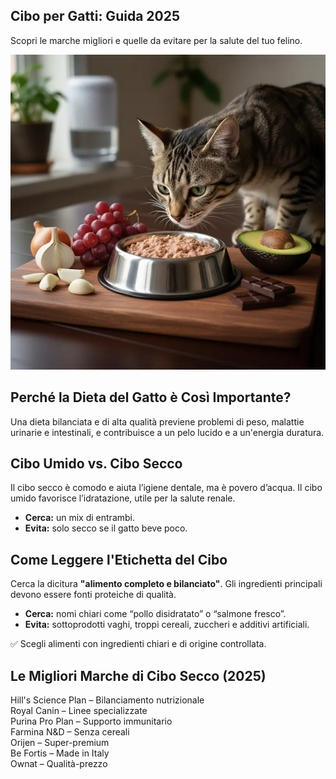 <section class="hero-banner">
  <h1>Cibo per Gatti: Guida 2025</h1>
  <p class="hero-subtitle">Scopri le marche migliori e quelle da evitare per la salute del tuo felino.</p>
</section>

<section class="content-section with-image">
  <div class="image-wrapper">
    <img src="./Immagini/1-Cibo-Gatti-Come-Deve-Essere-Il-Migliore-800.webp" alt="Gatto con ciotola e cibo sano">
  </div>
  <div class="text-content">
    <h2>Perché la Dieta del Gatto è Così Importante?</h2>
    <p>Una dieta bilanciata e di alta qualità previene problemi di peso, malattie urinarie e intestinali, e contribuisce a un pelo lucido e a un'energia duratura.</p>
  </div>
</section>

<section class="content-section">
  <h2>Cibo Umido vs. Cibo Secco</h2>
  <p>Il cibo secco è comodo e aiuta l’igiene dentale, ma è povero d’acqua. Il cibo umido favorisce l’idratazione, utile per la salute renale.</p>
  <ul class="tips-list">
    <li><strong>Cerca:</strong> un mix di entrambi.</li>
    <li><strong>Evita:</strong> solo secco se il gatto beve poco.</li>
  </ul>
</section>

<section class="content-section">
  <h2>Come Leggere l'Etichetta del Cibo</h2>
  <p>Cerca la dicitura <strong>"alimento completo e bilanciato"</strong>. Gli ingredienti principali devono essere fonti proteiche di qualità.</p>
  <ul class="tips-list">
    <li><strong>Cerca:</strong> nomi chiari come “pollo disidratato” o “salmone fresco”.</li>
    <li><strong>Evita:</strong> sottoprodotti vaghi, troppi cereali, zuccheri e additivi artificiali.</li>
  </ul>
  <p class="useful-tip">✅ Scegli alimenti con ingredienti chiari e di origine controllata.</p>
</section>

<section class="content-section">
  <h2>Le Migliori Marche di Cibo Secco (2025)</h2>
  <div class="brand-grid">
    <div class="brand-card">Hill's Science Plan – Bilanciamento nutrizionale</div>
    <div class="brand-card">Royal Canin – Linee specializzate</div>
    <div class="brand-card">Purina Pro Plan – Supporto immunitario</div>
    <div class="brand-card">Farmina N&D – Senza cereali</div>
    <div class="brand-card">Orijen – Super-premium</div>
    <div class="brand-card">Be Fortis – Made in Italy</div>
    <div class="brand-card">Ownat – Qualità-prezzo</div>
  </div>
</section>

